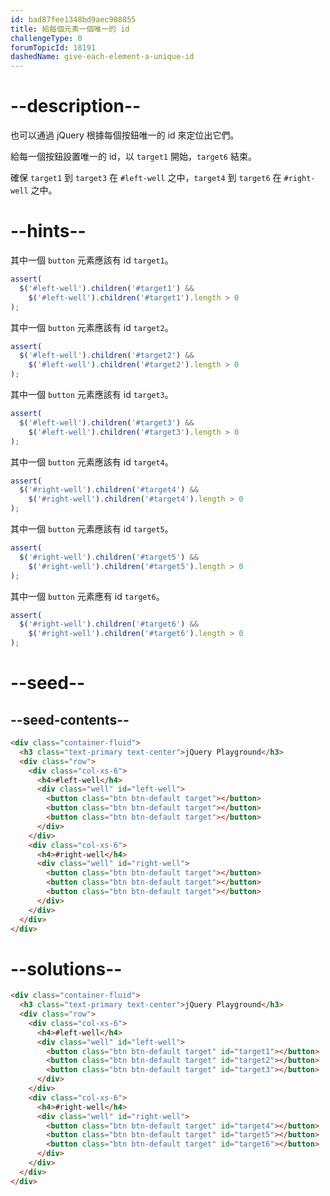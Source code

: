 ```yaml
---
id: bad87fee1348bd9aec908855
title: 給每個元素一個唯一的 id
challengeType: 0
forumTopicId: 18191
dashedName: give-each-element-a-unique-id
---
```


# --description--

也可以通過 jQuery 根據每個按鈕唯一的 id 來定位出它們。

給每一個按鈕設置唯一的 id，以 `target1` 開始，`target6` 結束。

確保 `target1` 到 `target3` 在 `#left-well` 之中，`target4` 到 `target6` 在 `#right-well` 之中。

# --hints--

其中一個 `button` 元素應該有 id `target1`。

```js
assert(
  $('#left-well').children('#target1') &&
    $('#left-well').children('#target1').length > 0
);
```

其中一個 `button` 元素應該有 id `target2`。

```js
assert(
  $('#left-well').children('#target2') &&
    $('#left-well').children('#target2').length > 0
);
```

其中一個 `button` 元素應該有 id `target3`。

```js
assert(
  $('#left-well').children('#target3') &&
    $('#left-well').children('#target3').length > 0
);
```

其中一個 `button` 元素應該有 id `target4`。

```js
assert(
  $('#right-well').children('#target4') &&
    $('#right-well').children('#target4').length > 0
);
```

其中一個 `button` 元素應該有 id `target5`。

```js
assert(
  $('#right-well').children('#target5') &&
    $('#right-well').children('#target5').length > 0
);
```

其中一個 `button` 元素應有 id `target6`。

```js
assert(
  $('#right-well').children('#target6') &&
    $('#right-well').children('#target6').length > 0
);
```

# --seed--

## --seed-contents--

```html
<div class="container-fluid">
  <h3 class="text-primary text-center">jQuery Playground</h3>
  <div class="row">
    <div class="col-xs-6">
      <h4>#left-well</h4>
      <div class="well" id="left-well">
        <button class="btn btn-default target"></button>
        <button class="btn btn-default target"></button>
        <button class="btn btn-default target"></button>
      </div>
    </div>
    <div class="col-xs-6">
      <h4>#right-well</h4>
      <div class="well" id="right-well">
        <button class="btn btn-default target"></button>
        <button class="btn btn-default target"></button>
        <button class="btn btn-default target"></button>
      </div>
    </div>
  </div>
</div>
```

# --solutions--

```html
<div class="container-fluid">
  <h3 class="text-primary text-center">jQuery Playground</h3>
  <div class="row">
    <div class="col-xs-6">
      <h4>#left-well</h4>
      <div class="well" id="left-well">
        <button class="btn btn-default target" id="target1"></button>
        <button class="btn btn-default target" id="target2"></button>
        <button class="btn btn-default target" id="target3"></button>
      </div>
    </div>
    <div class="col-xs-6">
      <h4>#right-well</h4>
      <div class="well" id="right-well">
        <button class="btn btn-default target" id="target4"></button>
        <button class="btn btn-default target" id="target5"></button>
        <button class="btn btn-default target" id="target6"></button>
      </div>
    </div>
  </div>
</div>
```
